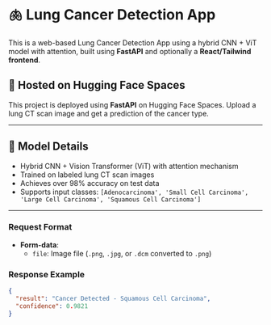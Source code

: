 # 🫁 Lung Cancer Detection App

This is a web-based Lung Cancer Detection App using a hybrid CNN + ViT model with attention, built using **FastAPI** and optionally a **React/Tailwind frontend**.

## 🚀 Hosted on Hugging Face Spaces
This project is deployed using **FastAPI** on Hugging Face Spaces. Upload a lung CT scan image and get a prediction of the cancer type.

---

## 🧠 Model Details

- Hybrid CNN + Vision Transformer (ViT) with attention mechanism
- Trained on labeled lung CT scan images
- Achieves over 98% accuracy on test data
- Supports input classes: `[Adenocarcinoma', 'Small Cell Carcinoma', 'Large Cell Carcinoma', 'Squamous Cell Carcinoma']`

---


### Request Format

- **Form-data**:
  - `file`: Image file (`.png`, `.jpg`, or `.dcm` converted to `.png`)

### Response Example

```json
{
  "result": "Cancer Detected - Squamous Cell Carcinoma",
  "confidence": 0.9821
}


